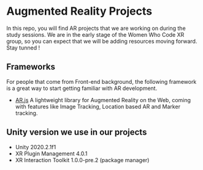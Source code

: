 # Augmented Reality Projects

In this repo, you will find AR projects that we are working on during the study sessions. 
We are in the early stage of the Women Who Code XR group, so you can expect that we will be adding resources moving forward. Stay tunned !



## Frameworks

For people that come from Front-end background, the following framework is a great way to start getting familiar with AR development.

* [AR.js](https://ar-js-org.github.io/AR.js-Docs/)
A lightweight library for Augmented Reality on the Web, coming with features like Image Tracking, Location based AR and Marker tracking.



## Unity version we use in our projects
+ Unity 2020.2.1f1   
+ XR Plugin Management 4.0.1
+ XR Interaction Toolkit 1.0.0-pre.2 (package manager)

